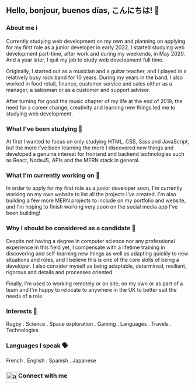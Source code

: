 ## Hello, bonjour, buenos días, こんにちは! 👋

### About me ℹ️
Currently studying web development on my own and planning on applying for my first role as a junior developer in early 2022. I started studying web development part-time, after work and during my weekends, in May 2020. And a year later, I quit my job to study web development full time.

Originally, I started out as a musician and a guitar teacher, and I played in a relatively busy rock band for 10 years. During my years in the band, I also worked in food retail, finance, customer service and sales either as a manager, a salesman or as a customer and support advisor.

After turning for good the music chapter of my life at the end of 2019, the need for a career change, creativity and learning new things led me to studying web development.

### What I've been studying 🌱
At first I wanted to focus on only studying HTML, CSS, Sass and JavaScript, but the more I've been learning the more I discovered new things and developed a genuine interest for frontend and backend technologies such as React, NodeJS, APIs and the MERN stack in general. 

### What I'm currently working on 🔨
In order to apply for my first role as a junior developer soon, I'm currently working on my own website to list all the projects I've created. I'm also building a few more MERN projects to include on my portfolio and website, and I'm hoping to finish working very soon on the social media app I've been building! 

### Why I should be considered as a candidate 🙂
Despite not having a degree in computer science nor any professional experience in this field yet, I compensate with a lifetime training in discovering and self-learning new things as well as adapting quickly to new situations and roles, and I believe this is one of the core skills of being a developer. I also consider myself as being adaptable, determined, resilient, rigorous and details and processes oriented.

Finally, I'm used to working remotely or on site, on my own or as part of a team and I'm happy to relocate to anywhere in the UK to better suit the needs of a role.

### Interests 🧠
  Rugby
  . Science
  . Space exploration
  . Gaming
  . Languages
  . Travels
  . Technologies
  
### Languages I speak 🗣️ 
  French
  . English
  . Spanish
  . Japanese

### Connect with me [<img align="left" alt="arnabdey0503 | LinkedIn" width="30px" src="https://cdn.jsdelivr.net/npm/simple-icons@v3/icons/linkedin.svg" />](https://www.linkedin.com/in/alex-fourmy/)
